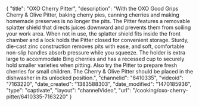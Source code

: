 {
    "title": "OXO Cherry Pitter",
    "description": "With the OXO Good Grips Cherry & Olive Pitter, baking cherry pies, canning cherries and making homemade preserves is no longer the pits. The Pitter features a removable splatter shield that directs juices downward and prevents them from soiling your work area. When not in use, the splatter shield fits inside the front chamber and a lock holds the Pitter closed for convenient storage. Sturdy, die-cast zinc construction removes pits with ease, and soft, comfortable non-slip handles absorb pressure while you squeeze. The holder is extra large to accommodate Bing cherries and has a recessed cup to securely hold smaller varieties when pitting. Also try the Pitter to prepare fresh cherries for small children. The Cherry & Olive Pitter should be placed in the dishwasher in its unlocked position.",
    "channelid": "6410335",
    "videoid": "7163220",
    "date_created": "1383588303",
    "date_modified": "1470185936",
    "type": "captivate",
    "layout": "channelVideo",
    "url": "\/cooking\/oxo-cherry-pitter\/6410335-7163220"
}